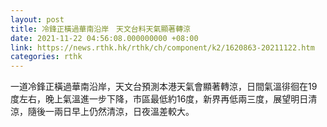 ```yaml
---
layout: post
title: 冷鋒正橫過華南沿岸　天文台料天氣顯著轉涼
date: 2021-11-22 04:56:08.000000000 +08:00
link: https://news.rthk.hk/rthk/ch/component/k2/1620863-20211122.htm
categories: rthk
---
```


一道冷鋒正橫過華南沿岸，天文台預測本港天氣會顯著轉涼，日間氣溫徘徊在19度左右，晚上氣溫進一步下降，市區最低約16度，新界再低兩三度，展望明日清涼，隨後一兩日早上仍然清涼，日夜溫差較大。
